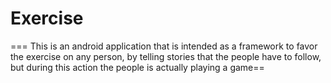 Exercise
========
=== This is an android application that is intended as a framework to favor the exercise on any person, by telling stories that the people have to follow, but during this action the people is actually playing a game==
